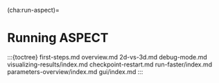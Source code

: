 (cha:run-aspect)=
# Running ASPECT

:::{toctree}
first-steps.md
overview.md
2d-vs-3d.md
debug-mode.md
visualizing-results/index.md
checkpoint-restart.md
run-faster/index.md
parameters-overview/index.md
gui/index.md
:::
